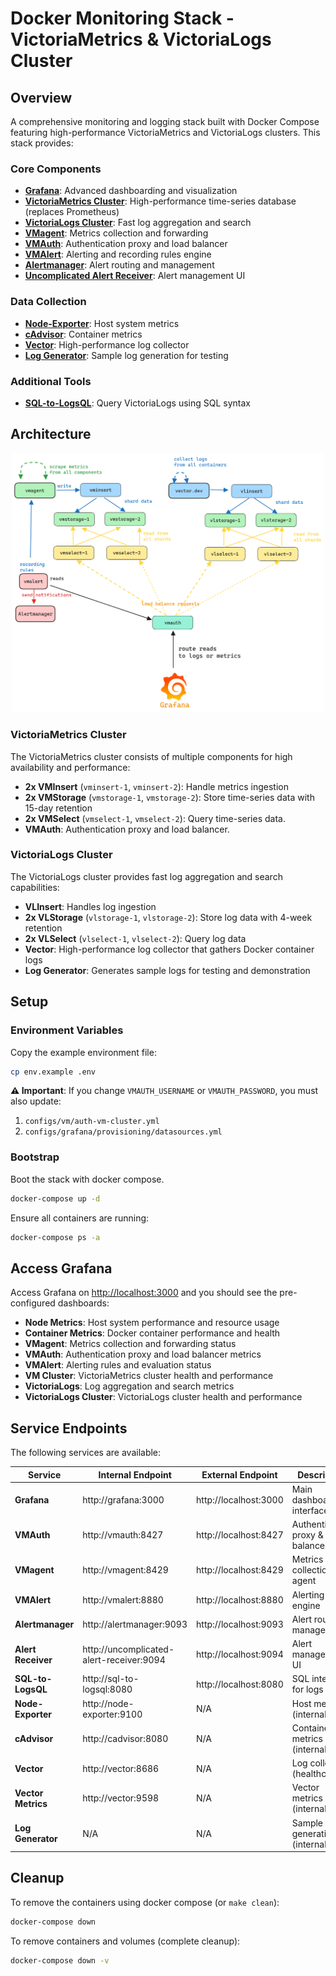 # Docker Monitoring Stack - VictoriaMetrics & VictoriaLogs Cluster

## Overview

A comprehensive monitoring and logging stack built with Docker Compose featuring high-performance VictoriaMetrics and VictoriaLogs clusters. This stack provides:

### Core Components

- **[Grafana](https://github.com/grafana/grafana)**: Advanced dashboarding and visualization
- **[VictoriaMetrics Cluster](https://github.com/VictoriaMetrics/VictoriaMetrics)**: High-performance time-series database (replaces Prometheus)
- **[VictoriaLogs Cluster](https://github.com/VictoriaMetrics/VictoriaMetrics/tree/master/app/victoria-logs)**: Fast log aggregation and search
- **[VMagent](https://github.com/VictoriaMetrics/agent)**: Metrics collection and forwarding
- **[VMAuth](https://github.com/VictoriaMetrics/vmauth)**: Authentication proxy and load balancer
- **[VMAlert](https://docs.victoriametrics.com/vmalert/)**: Alerting and recording rules engine
- **[Alertmanager](https://github.com/prometheus/alertmanager)**: Alert routing and management
- **[Uncomplicated Alert Receiver](https://github.com/jamesread/uncomplicated-alert-receiver)**: Alert management UI

### Data Collection

- **[Node-Exporter](https://github.com/prometheus/node_exporter)**: Host system metrics
- **[cAdvisor](https://github.com/google/cadvisor)**: Container metrics
- **[Vector](https://github.com/vectordotdev/vector)**: High-performance log collector
- **[Log Generator](https://github.com/duyhenryer/log-generator)**: Sample log generation for testing

### Additional Tools

- **[SQL-to-LogsQL](https://github.com/VictoriaMetrics/sql-to-logsql)**: Query VictoriaLogs using SQL syntax


## Architecture

<p align="center">
    <picture>
        <source srcset="assets/vm-vl-cluster-dark.png" media="(prefers-color-scheme: dark)">
        <source srcset="assets/vm-vl-cluster-light.png" media="(prefers-color-scheme: light)">
        <img src="assets/vm-vl-cluster-light.png" alt="VictoriaMetrics cluster deployment" width="500">
    </picture>
</p>


### VictoriaMetrics Cluster

The VictoriaMetrics cluster consists of multiple components for high availability and performance:

- **2x VMInsert** (`vminsert-1`, `vminsert-2`): Handle metrics ingestion
- **2x VMStorage** (`vmstorage-1`, `vmstorage-2`): Store time-series data with 15-day retention
- **2x VMSelect** (`vmselect-1`, `vmselect-2`): Query time-series data.
- **VMAuth**: Authentication proxy and load balancer.

### VictoriaLogs Cluster

The VictoriaLogs cluster provides fast log aggregation and search capabilities:

- **VLInsert**: Handles log ingestion
- **2x VLStorage** (`vlstorage-1`, `vlstorage-2`): Store log data with 4-week retention
- **2x VLSelect** (`vlselect-1`, `vlselect-2`): Query log data 
- **Vector**: High-performance log collector that gathers Docker container logs
- **Log Generator**: Generates sample logs for testing and demonstration

## Setup

### Environment Variables

Copy the example environment file:

```bash
cp env.example .env
```

**⚠️ Important**: If you change `VMAUTH_USERNAME` or `VMAUTH_PASSWORD`, you must also update:
1. `configs/vm/auth-vm-cluster.yml`
2. `configs/grafana/provisioning/datasources.yml`


### Bootstrap

Boot the stack with docker compose.

```bash
docker-compose up -d
```

Ensure all containers are running:

```bash
docker-compose ps -a
```

## Access Grafana

Access Grafana on [http://localhost:3000](http://localhost:3000/?orgId=1) and you should see the pre-configured dashboards:

- **Node Metrics**: Host system performance and resource usage
- **Container Metrics**: Docker container performance and health
- **VMagent**: Metrics collection and forwarding status
- **VMAuth**: Authentication proxy and load balancer metrics
- **VMAlert**: Alerting rules and evaluation status
- **VM Cluster**: VictoriaMetrics cluster health and performance
- **VictoriaLogs**: Log aggregation and search metrics
- **VictoriaLogs Cluster**: VictoriaLogs cluster health and performance


## Service Endpoints

The following services are available:

| Service                      | Internal Endpoint                         | External Endpoint     | Description |
| ---------------------------- | ----------------------------------------- |---------------------- | ----------- |
| **Grafana**                  | http://grafana:3000                       | http://localhost:3000 | Main dashboard interface |
| **VMAuth**                   | http://vmauth:8427                        | http://localhost:8427 | Authentication proxy & load balancer |
| **VMagent**                  | http://vmagent:8429                       | http://localhost:8429 | Metrics collection agent |
| **VMAlert**                  | http://vmalert:8880                       | http://localhost:8880 | Alerting rules engine |
| **Alertmanager**             | http://alertmanager:9093                  | http://localhost:9093 | Alert routing & management |
| **Alert Receiver**           | http://uncomplicated-alert-receiver:9094  | http://localhost:9094 | Alert management UI |
| **SQL-to-LogsQL**            | http://sql-to-logsql:8080                 | http://localhost:8080 | SQL interface for logs |
| **Node-Exporter**            | http://node-exporter:9100                 | N/A                   | Host metrics (internal) |
| **cAdvisor**                 | http://cadvisor:8080                      | N/A                   | Container metrics (internal) |
| **Vector**                   | http://vector:8686                        | N/A                   | Log collector (healthcheck) |
| **Vector Metrics**           | http://vector:9598                        | N/A                   | Vector metrics (internal) |
| **Log Generator**            | N/A                                       | N/A                   | Sample log generation (internal) |

## Cleanup

To remove the containers using docker compose (or `make clean`):

```bash
docker-compose down
```

To remove containers and volumes (complete cleanup):

```bash
docker-compose down -v
```